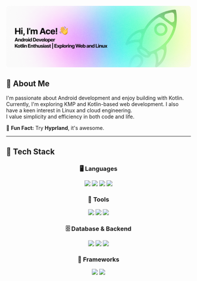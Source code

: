 
![image](/assets/banner_image.png)


## 👋 About Me  
I'm passionate about Android development and enjoy building with Kotlin.  
Currently, I'm exploring KMP and Kotlin-based web development. I also have a keen interest in Linux and cloud engineering.  
I value simplicity and efficiency in both code and life.  


🔰 **Fun Fact:** Try **Hyprland**, it's awesome.

---

## 🚀 Tech Stack  

<div align="center">
  
### 🖥️ Languages  
<img src="https://cdn.jsdelivr.net/gh/devicons/devicon@latest/icons/kotlin/kotlin-original.svg" width="80" />
<img src="https://cdn.jsdelivr.net/gh/devicons/devicon@latest/icons/cplusplus/cplusplus-original.svg" width="80" />
<img src="https://cdn.jsdelivr.net/gh/devicons/devicon@latest/icons/java/java-original.svg" width="80" />
<img src="https://www.svgrepo.com/show/31053/xml.svg" width="80" />  

### 🔧 Tools  
<img src="https://cdn.jsdelivr.net/gh/devicons/devicon@latest/icons/git/git-plain.svg" width="80" />
<img src="https://cdn.jsdelivr.net/gh/devicons/devicon@latest/icons/linux/linux-original.svg" width="80" />
<img src="https://cdn.jsdelivr.net/gh/devicons/devicon@latest/icons/androidstudio/androidstudio-original.svg" width="80" />  

### 🗄️ Database & Backend  
<img src="https://cdn.jsdelivr.net/gh/devicons/devicon@latest/icons/sqlite/sqlite-original.svg" width="80" />
<img src="https://cdn.jsdelivr.net/gh/devicons/devicon@latest/icons/firebase/firebase-original.svg" width="80" />
<img src="https://cdn.jsdelivr.net/gh/devicons/devicon@latest/icons/appwrite/appwrite-original.svg" width="80" />  

### 📱 Frameworks  
<img src="https://cdn.jsdelivr.net/gh/devicons/devicon@latest/icons/android/android-plain.svg" width="80" />
<img src="https://cdn.jsdelivr.net/gh/devicons/devicon@latest/icons/jetpackcompose/jetpackcompose-original.svg" width="80" />  

</div>
